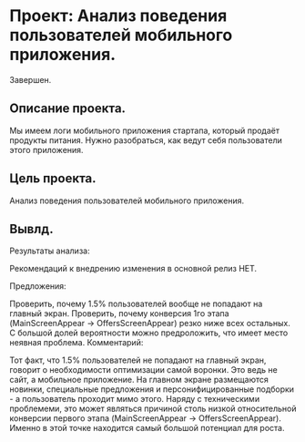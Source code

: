 # Проект: Анализ поведения пользователей мобильного приложения.

Завершен.

## Описание проекта.

Мы имеем логи мобильного приложения стартапа, который продаёт продукты питания. Нужно разобраться, как ведут себя пользователи этого приложения.

## Цель проекта.

Анализ поведения пользователей мобильного приложения.

## Вывлд.

Результаты анализа:

Рекомендаций к внедрению изменения в основной релиз НЕТ.

Предложения:

Проверить, почему 1.5% пользователей вообще не попадают на главный экран.
Проверить, почему конверсия 1го этапа (MainScreenAppear -> OffersScreenAppear) резко ниже всех остальных. С большой долей вероятности можно предроложить, что имеет место неявная проблема.
Комментарий:

Тот факт, что 1.5% пользователей не попадают на главный экран, говорит о необходимости оптимизации самой воронки. Это ведь не сайт, а мобильное приложение. На главном экране размещаются новинки, специальные предложения и персонифицированные подборки - а пользователь проходит мимо этого. Наряду с техническими проблемеми, это может являться причиной столь низкой относительной конверсии первого этапа (MainScreenAppear -> OffersScreenAppear). Именно в этой точке находится самый большой потенциал для роста.
